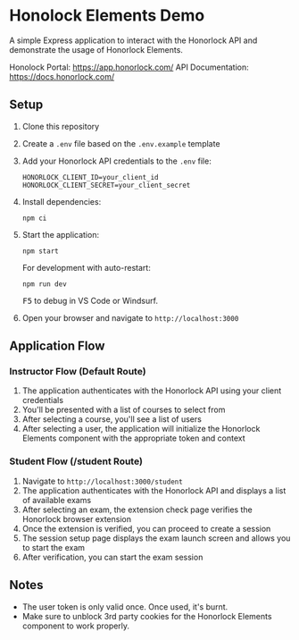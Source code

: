 # Honolock Elements Demo

A simple Express application to interact with the Honorlock API and demonstrate the usage of Honorlock Elements.

Honolock Portal: https://app.honorlock.com/
API Documentation: https://docs.honorlock.com/

## Setup

1. Clone this repository
2. Create a `.env` file based on the `.env.example` template
3. Add your Honorlock API credentials to the `.env` file:
   ```
   HONORLOCK_CLIENT_ID=your_client_id
   HONORLOCK_CLIENT_SECRET=your_client_secret
   ```
4. Install dependencies:
   ```
   npm ci
   ```
5. Start the application:
   ```
   npm start
   ```
   
   For development with auto-restart:
   ```
   npm run dev
   ```

   <kbd>F5</kbd> to debug in VS Code or Windsurf.

6. Open your browser and navigate to `http://localhost:3000`

## Application Flow

### Instructor Flow (Default Route)
1. The application authenticates with the Honorlock API using your client credentials
2. You'll be presented with a list of courses to select from
3. After selecting a course, you'll see a list of users
4. After selecting a user, the application will initialize the Honorlock Elements component with the appropriate token and context

### Student Flow (/student Route)
1. Navigate to `http://localhost:3000/student`
2. The application authenticates with the Honorlock API and displays a list of available exams
3. After selecting an exam, the extension check page verifies the Honorlock browser extension
4. Once the extension is verified, you can proceed to create a session
5. The session setup page displays the exam launch screen and allows you to start the exam
6. After verification, you can start the exam session

## Notes

- The user token is only valid once. Once used, it's burnt.
- Make sure to unblock 3rd party cookies for the Honorlock Elements component to work properly.
